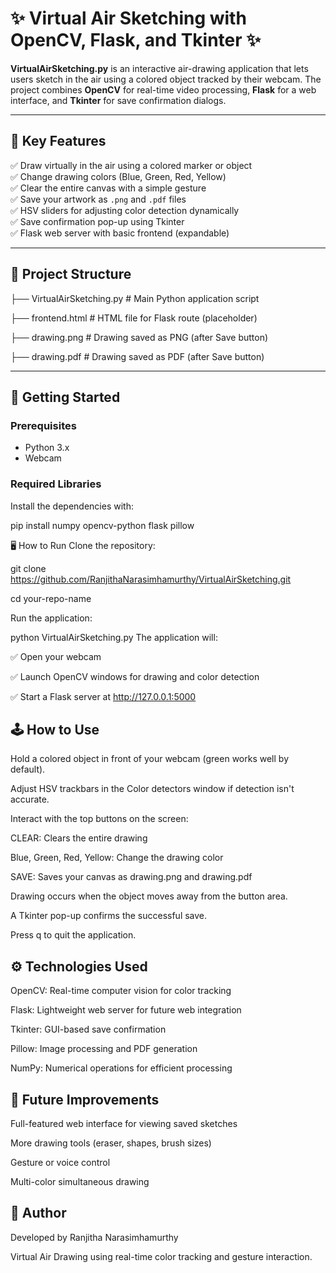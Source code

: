 # ✨ Virtual Air Sketching with OpenCV, Flask, and Tkinter ✨

**VirtualAirSketching.py** is an interactive air-drawing application that lets users sketch in the air using a colored object tracked by their webcam. The project combines **OpenCV** for real-time video processing, **Flask** for a web interface, and **Tkinter** for save confirmation dialogs.

---

## 🎨 Key Features

✅ Draw virtually in the air using a colored marker or object  
✅ Change drawing colors (Blue, Green, Red, Yellow)  
✅ Clear the entire canvas with a simple gesture  
✅ Save your artwork as `.png` and `.pdf` files  
✅ HSV sliders for adjusting color detection dynamically  
✅ Save confirmation pop-up using Tkinter  
✅ Flask web server with basic frontend (expandable)  

---

## 📂 Project Structure


├── VirtualAirSketching.py # Main Python application script

├── frontend.html # HTML file for Flask route (placeholder)

├── drawing.png # Drawing saved as PNG (after Save button)

├── drawing.pdf # Drawing saved as PDF (after Save button)

---

## 🚀 Getting Started

### Prerequisites

- Python 3.x  
- Webcam  

### Required Libraries

Install the dependencies with:

pip install numpy opencv-python flask pillow

🖥️ How to Run
Clone the repository:

git clone https://github.com/RanjithaNarasimhamurthy/VirtualAirSketching.git

cd your-repo-name

Run the application:

python VirtualAirSketching.py
The application will:

✅ Open your webcam

✅ Launch OpenCV windows for drawing and color detection

✅ Start a Flask server at http://127.0.0.1:5000

## 🕹️ How to Use
Hold a colored object in front of your webcam (green works well by default).

Adjust HSV trackbars in the Color detectors window if detection isn't accurate.

Interact with the top buttons on the screen:

CLEAR: Clears the entire drawing

Blue, Green, Red, Yellow: Change the drawing color

SAVE: Saves your canvas as drawing.png and drawing.pdf

Drawing occurs when the object moves away from the button area.

A Tkinter pop-up confirms the successful save.

Press q to quit the application.

## ⚙️ Technologies Used
OpenCV: Real-time computer vision for color tracking

Flask: Lightweight web server for future web integration

Tkinter: GUI-based save confirmation

Pillow: Image processing and PDF generation

NumPy: Numerical operations for efficient processing

## 🌟 Future Improvements
Full-featured web interface for viewing saved sketches

More drawing tools (eraser, shapes, brush sizes)

Gesture or voice control

Multi-color simultaneous drawing

## 🙋 Author
Developed by Ranjitha Narasimhamurthy

Virtual Air Drawing using real-time color tracking and gesture interaction.


